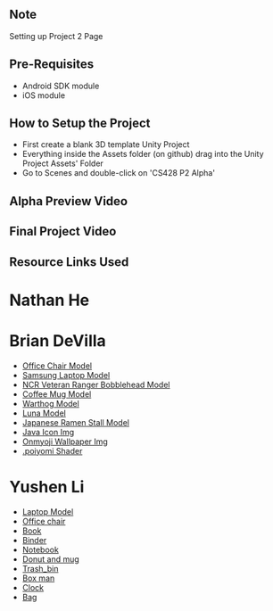 ## Note
Setting up Project 2 Page

## Pre-Requisites
* Android SDK module
* iOS module

## How to Setup the Project
* First create a blank 3D template Unity Project 
* Everything inside the Assets folder (on github) drag into the Unity Project Assets' Folder
* Go to Scenes and double-click on 'CS428 P2 Alpha'

## Alpha Preview Video

## Final Project Video

## Resource Links Used

# Nathan He

# Brian DeVilla
* [Office Chair Model](https://sketchfab.com/3d-models/office-chair-db03012c3c484314a480b4137da8eb30)
* [Samsung Laptop Model](https://sketchfab.com/3d-models/samsung-series-9-notebook-1768-2163e14e9b8c427698e8aa80923a6241)
* [NCR Veteran Ranger Bobblehead Model](https://sketchfab.com/3d-models/ncr-veteran-ranger-bobblehead-1b47d75b4e5a4548b5cb41aae45f8dcd)
* [Coffee Mug Model](https://sketchfab.com/3d-models/coffee-mug-6c95897de04143aeb5c75b7630707d27)
* [Warthog Model](https://sketchfab.com/3d-models/warthog-a38b24f2ab634a8bb18278f5d535f246)
* [Luna Model](https://sketchfab.com/3d-models/luna-f66b9083ce294d29b5c5c6cdbb90eaa3)
* [Japanese Ramen Stall Model](https://sketchfab.com/3d-models/japanese-ramen-stall-2e3ea2a141324c29be0a20d3bfe0c90d)
* [Java Icon Img](https://www.pinclipart.com/pindetail/iJmJRJ_vector-steam-java-developer-java-icon-png-clipart/)
* [Onmyoji Wallpaper Img](https://www.deviantart.com/asml30/art/Onmyoji-night-walk-721801123)
* [.poiyomi Shader](https://github.com/poiyomi/PoiyomiToonShader/releases)
# Yushen Li
* [Laptop Model](https://sketchfab.com/3d-models/laptop-d7459b8ceaab4ce09230cee0b85b5e4b)
* [Office chair](https://sketchfab.com/3d-models/office-chair-41973aa1808d4a13b84c24497fc77c63)
* [Book](https://sketchfab.com/3d-models/the-history-of-the-future-book-22014d859c184f678b9807ea78f67cbe)
* [Binder](https://sketchfab.com/3d-models/ring-binder-a0026e7d1b244b9a9223daf4223c9372)
* [Notebook](https://sketchfab.com/3d-models/roselle-composition-book-639955874f824bc381702faf7684d779)
* [Donut and mug](https://sketchfab.com/3d-models/donuts-mug-and-plate-f07ce427ea264de18310d4d848b37c6e)
* [Trash_bin](https://sketchfab.com/3d-models/abstract-trashcan-283b042d65ac472aab0d389193eba8c1)
* [Box man](https://sketchfab.com/3d-models/box-man-c787cace300e486eb3cd740235aa0f6a)
* [Clock](https://sketchfab.com/3d-models/clock-5d51a5e31ee84792a18046a2a8df8bdd)
* [Bag](https://sketchfab.com/3d-models/backpack-5655596f9efe47deb09df57a79b44e04)



